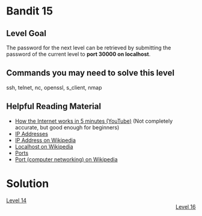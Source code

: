 <html>
<h1>Bandit 15</h1>

<h2 id="level-goal">Level Goal</h2>
<p>The password for the next level can be retrieved by submitting the
password of the current level to <strong>port 30000 on localhost</strong>.</p>

<h2 id="commands-you-may-need-to-solve-this-level">Commands you may need to solve this level</h2>
<p>ssh, telnet, nc, openssl, s_client, nmap</p>

<h2 id="helpful-reading-material">Helpful Reading Material</h2>
<ul>
  <li><a href="https://www.youtube.com/watch?v=7_LPdttKXPc">How the Internet works in 5 minutes (YouTube)</a> (Not completely
accurate, but good enough for beginners)</li>
  <li><a href="http://computer.howstuffworks.com/web-server5.htm">IP Addresses</a></li>
  <li><a href="https://en.wikipedia.org/wiki/IP_address">IP Address on Wikipedia</a></li>
  <li><a href="https://en.wikipedia.org/wiki/Localhost">Localhost on Wikipedia</a></li>
  <li><a href="http://computer.howstuffworks.com/web-server8.htm">Ports</a></li>
  <li><a href="https://en.wikipedia.org/wiki/Port_(computer_networking)">Port (computer networking) on Wikipedia</a></li>
</ul>


<h1>Solution</h1>
<div style="text-align: left"><a href="bandit14.html">Level 14</a></div>
<div style="text-align: right"><a href="bandit16.html">Level 16</a></div>
</html>
